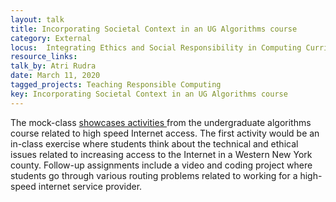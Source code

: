 ```yaml
---
layout: talk
title: Incorporating Societal Context in an UG Algorithms course
category: External
locus:  Integrating Ethics and Social Responsibility in Computing Curricula Symposium @ SIGCSE 
resource_links: 
talk_by: Atri Rudra
date: March 11, 2020
tagged_projects: Teaching Responsible Computing
key: Incorporating Societal Context in an UG Algorithms course
---
```


The mock-class <a href="https://drive.google.com/open?id=1rjgIlrsNWyoq305NJxNQKbkTy-sTceiD" target="_blank">showcases activities </a>from the undergraduate algorithms course related to high speed Internet access. The first activity would be an in-class exercise where students think about the technical and ethical issues related to increasing  access to the Internet in a Western New York county. Follow-up assignments include a video and coding project where students go through various routing problems related to working for a high-speed internet service provider. 